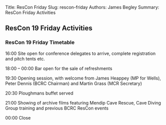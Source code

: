 Title: ResCon Friday
Slug: rescon-friday
Authors: James Begley
Summary: ResCon Friday Activities

## ResCon 19 Friday Activities

### ResCon 19 Friday Timetable

16:00 Site open for conference delegates to arrive, complete registration and pitch tents etc.

18:00 – 00:00 Bar open for the sale of refreshments

19:30 Opening session, with welcome from James Heappey (MP for Wells), Peter Dennis (BCRC Chairman) and Martin Grass (MCR Secretary)

20:30 Ploughmans buffet served

21:00 Showing of archive films featuring Mendip Cave Rescue, Cave Diving Group training and previous BCRC ResCon events

00:00 Close

